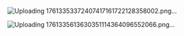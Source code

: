 ![Uploading 17613353372407417161722128358002.png…]()




![Uploading 1761335613630351114364096552066.png…]()
